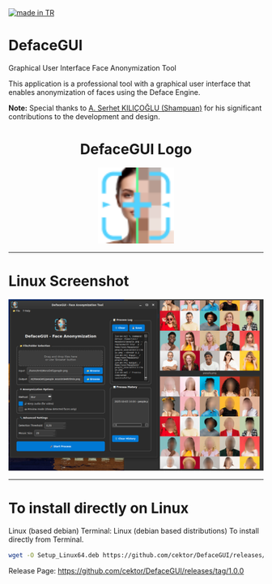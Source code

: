 <a href="#">
    <img src="https://raw.githubusercontent.com/pedromxavier/flag-badges/main/badges/TR.svg" alt="made in TR">
</a>

# DefaceGUI 
Graphical User Interface Face Anonymization Tool

This application is a professional tool with a graphical user interface that enables anonymization of faces using the Deface Engine.

**Note:** Special thanks to [A. Serhet KILIÇOĞLU (Shampuan)](https://github.com/shampuan) for his significant contributions to the development and design.


<h1 align="center">DefaceGUI Logo</h1>

<p align="center">
  <img src="defaceguilo.png" alt="DefaceGUI Logo" width="150" height="150">
</p>

----------------------------------

# Linux Screenshot
![Linux(pardus)](1.png)  
 
--------------------

# To install directly on Linux


Linux (based debian) Terminal: Linux (debian based distributions) To install directly from Terminal.
```bash
wget -O Setup_Linux64.deb https://github.com/cektor/DefaceGUI/releases/download/1.0.0/Setup_Linux64.deb && sudo apt install ./Setup_Linux64.deb && sudo apt-get install -f -y
```



Release Page: https://github.com/cektor/DefaceGUI/releases/tag/1.0.0

